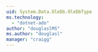 ```yaml
---
uid: System.Data.OleDb.OleDbType
ms.technology: 
  - "dotnet-ado"
author: "douglaslMS"
ms.author: "douglasl"
manager: "craigg"
---
```

